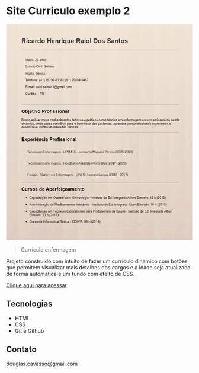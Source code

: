 # Site Curriculo exemplo 2
![preview](./.github/preview.png)

> Curriculo enfermagem

Projeto construido com intuito de fazer um curriculo dinamico com botões que 
permitem visualizar mais detalhes dos cargos e a idade seja atualizada de forma automatica e um fundo com efeito de CSS.

[ Clique aqui para acessar](https://douglascorreacavasso.github.io/Borboleta-Azul/)


## Tecnologias

- HTML
- CSS
- Git e Github

## Contato

douglas.cavasso@gmail.com
